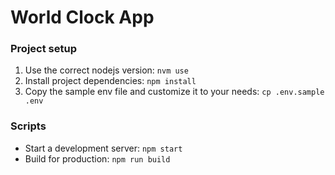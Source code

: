 # World Clock App

### Project setup

1. Use the correct nodejs version: `nvm use`
2. Install project dependencies: `npm install`
3. Copy the sample env file and customize it to your needs: `cp .env.sample .env`

### Scripts

- Start a development server: `npm start`
- Build for production: `npm run build`
